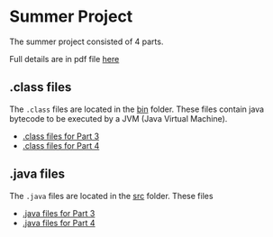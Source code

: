 # Summer Project

The summer project consisted of 4 parts. 

Full details are in pdf file [here](./APCSA_summerProj_2021.pdf)


## .class files

The ```.class``` files are located in the [bin](./bin) folder. These files contain java bytecode to be executed by a JVM (Java Virtual Machine).

- [.class files for Part 3](./bin/pt3_practiceProjs)
- [.class files for Part 4](./bin/pt4_jssCh2)


## .java files

The ```.java``` files are located in the [src](./src) folder. These files 

- [.java files for Part 3](./src/pt3_practiceProjs)
- [.java files for Part 4](./src/pt4_jssCh2)
